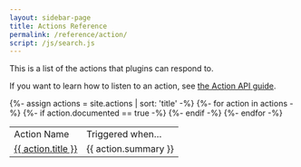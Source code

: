 ```yaml
---
layout: sidebar-page
title: Actions Reference
permalink: /reference/action/
script: /js/search.js
---
```


This is a list of the actions that plugins can respond to.

If you want to learn how to listen to an action, see [the Action API guide](/guides/action-api/).

<table>
  <tbody>
    <tr>
      <td>Action Name</td>
      <td>Triggered when…</td>
    </tr>
{%- assign actions = site.actions | sort: 'title' -%}
{%- for action in actions -%}
{%- if action.documented == true -%}
    <tr>
      <td><a href="{{action.url}}">{{ action.title }}</a></td>
      <td>{{ action.summary }}</td>
    </tr>
{%- endif -%}
{%- endfor -%}
  </tbody>
</table>

